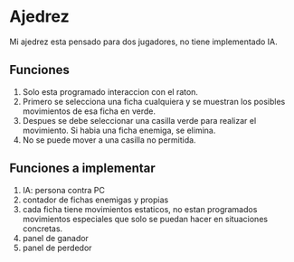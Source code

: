 # Ajedrez
Mi ajedrez esta pensado para dos jugadores, no tiene implementado IA.
## Funciones
1. Solo esta programado interaccion con el raton. 
2. Primero se selecciona una ficha cualquiera y se muestran los posibles movimientos de esa ficha en verde. 
3. Despues se debe seleccionar una casilla verde para realizar el movimiento. Si habia una ficha enemiga, se elimina. 
4. No se puede mover a una casilla no permitida. 

## Funciones a implementar
1. IA: persona contra PC
2. contador de fichas enemigas y propias
3. cada ficha tiene movimientos estaticos, no estan programados movimientos especiales que solo se puedan hacer en situaciones concretas. 
4. panel de ganador
5. panel de perdedor
